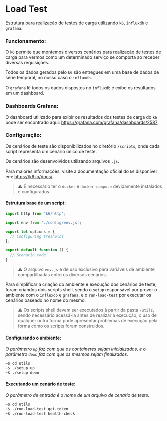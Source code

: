 # Load Test

Estrutura para realização de testes de carga utilizando `k6`, `influxdb` e `grafana`.

### Funcionamento:
O `k6` permite que montemos diversos cenários para realização de testes de carga para vermos como um determinado serviço se comporta ao receber diversas requisições.

Todos os dados gerados pelo `k6` são entregues em uma base de dados de série temporal, no nosso caso o `influxdb`.

O `grafana` lê todos os dados dispostos no `influxdb` e exibe os resultados em um dashboard.

### Dashboards Grafana:
O dashboard utilizado para exibir os resultados dos testes de carga do `k6` pode ser encontrado aqui: https://grafana.com/grafana/dashboards/2587

### Configuração:

Os cenários de teste são disponibilizados no diretório `/scripts`, onde cada script representa um cenário único de teste.

Os cenários são desenvolvidos utilizando arquivos `.js`.

Para maiores informações, visite a documentação oficial do `k6` disponível em: https://k6.io/docs/

> :warning: É necessário ter o `docker` e `docker-compose` devidamente instalados e configurados.

#### Estrutura base de um script:

```js
import http from 'k6/http';

import env from './config/env.js';

export let options = {
  // Configuring tresholds
};

export default function () {
  // Scenario code
}
```

> :warning: O arquivo `env.js` é de uso exclusivo para variáveis de ambiente compartilhadas entre os diversos cenários.

Para simplificar a criação do ambiente e execução dos cenários de teste, foram criandos dois scripts shell, sendo o `setup` responsável por prover o ambiente com o `influxdb` e `grafana`, e o `run-load-test` por executar os cenários baseado no nome do mesmo.

> :warning: Os scripts shell devem ser executados à partir da pasta `/utils`, sendo necessário acessá-la antes de realizar a execução, o uso de qualquer outra forma pode apresentar problemas de execução pela forma como os scripts foram construídos.

#### Configurando o ambiente:
_O parâmetro `up` faz com que os containeres sejam inicializados, e o parâmetro `down` faz com que os mesmos sejam finalizados._ 

```sh
~$ cd utils
~$ ./setup up
~$ ./setup down
```

#### Executando um cenário de teste:
_O parâmetro de entrada é o nome de um arquivo de cenário de teste._

```sh
~$ cd utils
~$ ./run-load-test get-token
~$ ./run-load-test health-check
```
